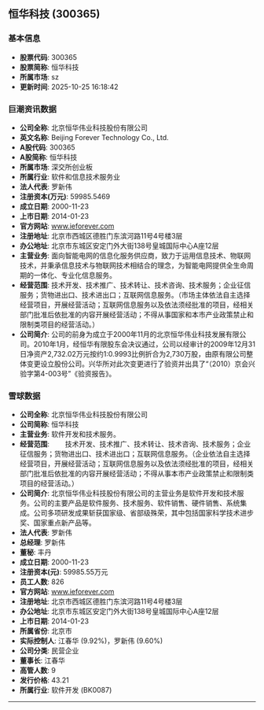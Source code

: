 ## 恒华科技 (300365)

### 基本信息

- **股票代码**: 300365
- **股票简称**: 恒华科技
- **所属市场**: sz
- **更新时间**: 2025-10-25 16:18:42

### 巨潮资讯数据

- **公司全称**: 北京恒华伟业科技股份有限公司
- **英文名称**: Beijing Forever Technology Co., Ltd.
- **A股代码**: 300365
- **A股简称**: 恒华科技
- **所属市场**: 深交所创业板
- **所属行业**: 软件和信息技术服务业
- **法人代表**: 罗新伟
- **注册资本(万元)**: 59985.5469
- **成立日期**: 2000-11-23
- **上市日期**: 2014-01-23
- **官方网站**: www.ieforever.com
- **注册地址**: 北京市西城区德胜门东滨河路11号4号楼3层
- **办公地址**: 北京市东城区安定门外大街138号皇城国际中心A座12层
- **主营业务**: 面向智能电网的信息化服务供应商，致力于运用信息技术、物联网技术，并秉承信息技术与物联网技术相结合的理念，为智能电网提供全生命周期的一体化、专业化信息服务。
- **经营范围**: 技术开发、技术推广、技术转让、技术咨询、技术服务；企业征信服务；货物进出口、技术进出口；互联网信息服务。（市场主体依法自主选择经营项目，开展经营活动；互联网信息服务以及依法须经批准的项目，经相关部门批准后依批准的内容开展经营活动；不得从事国家和本市产业政策禁止和限制类项目的经营活动。）
- **公司简介**: 公司的前身为成立于2000年11月的北京恒华伟业科技发展有限公司。2010年1月，经恒华有限股东会决议通过，公司以经审计的2009年12月31日净资产2,732.02万元按约1:0.9993比例折合为2,730万股，由原有限公司整体变更设立股份公司。兴华所对此次变更进行了验资并出具了“（2010）京会兴验字第4-003号”《验资报告》。

### 雪球数据

- **公司全称**: 北京恒华伟业科技股份有限公司
- **公司简称**: 恒华科技
- **主营业务**: 软件开发和技术服务。
- **经营范围**: 　　技术开发、技术推广、技术转让、技术咨询、技术服务；企业征信服务；货物进出口、技术进出口；互联网信息服务。（企业依法自主选择经营项目，开展经营活动；互联网信息服务以及依法须经批准的项目，经相关部门批准后依批准的内容开展经营活动；不得从事本市产业政策禁止和限制类项目的经营活动。）
- **公司简介**: 北京恒华伟业科技股份有限公司的主营业务是软件开发和技术服务。公司的主要产品是软件服务、技术服务、软件销售、硬件销售、系统集成。公司多项研发成果斩获国家级、省部级殊荣，其中包括国家科学技术进步奖、国家重点新产品等。
- **法人代表**: 罗新伟
- **总经理**: 罗新伟
- **董秘**: 丰丹
- **成立日期**: 2000-11-23
- **注册资本(元)**: 59985.55万元
- **员工人数**: 826
- **官方网站**: www.ieforever.com
- **注册地址**: 北京市西城区德胜门东滨河路11号4号楼3层
- **办公地址**: 北京市东城区安定门外大街138号皇城国际中心A座12层
- **上市日期**: 2014-01-23
- **所属省份**: 北京市
- **实际控制人**: 江春华 (9.92%)，罗新伟 (9.60%)
- **公司分类**: 民营企业
- **董事长**: 江春华
- **高管人数**: 9
- **发行价格**: 43.21
- **所属行业**: 软件开发 (BK0087)

---